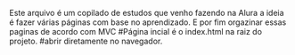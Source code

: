 Este arquivo é um copilado de estudos que venho fazendo na Alura a ideia é fazer várias páginas com base no aprendizado.
E por fim orgazinar essas paginas de acordo com MVC
#Página incial é o index.html na raiz do projeto.
#abrir diretamente no navegador.

